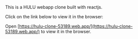 This is a HULU webapp clone built with reactjs.

Click on the link below to view it in the browser:

Open [https://hulu-clone-53189.web.app/](https://hulu-clone-53189.web.app/) to view it in the browser.
